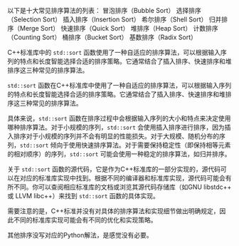 以下是十大常见排序算法的列表：
冒泡排序（Bubble Sort）
选择排序（Selection Sort）
插入排序（Insertion Sort）
希尔排序（Shell Sort）
归并排序（Merge Sort）
快速排序（Quick Sort）
堆排序（Heap Sort）
计数排序（Counting Sort）
桶排序（Bucket Sort）
基数排序（Radix Sort）

C++标准库中的 `std::sort` 函数使用了一种自适应的排序算法，可以根据输入序列的特点和长度智能选择合适的排序策略。它通常结合了插入排序、快速排序和堆排序这三种常见的排序算法。

`std::sort` 函数在C++标准库中使用了一种自适应的排序算法，可以根据输入序列的特点和长度智能选择合适的排序策略。它通常结合了插入排序、快速排序和堆排序这三种常见的排序算法。

具体来说，`std::sort` 函数在排序过程中会根据输入序列的大小和特点来决定使用哪种排序算法。对于小规模的序列，`std::sort` 会使用插入排序进行排序，因为插入排序对于小规模的序列并不会有明显的性能损失。对于大规模、随机分布的序列，`std::sort` 倾向于使用快速排序算法。对于需要保持稳定性（即保持相等元素的相对顺序）的序列，`std::sort` 可能会使用一种稳定的排序算法，如归并排序。

关于 `std::sort` 函数的源代码，它是作为C++标准库的一部分实现的，源代码可以在对应的标准库实现中找到。根据不同的编译器和标准库实现，源代码可能会有所不同。你可以查阅相应标准库的文档或浏览其源代码存储库（如GNU libstdc++ 或 LLVM libc++）来找到 `std::sort` 函数的具体实现。

需要注意的是，C++标准并没有对具体的排序算法和实现细节做出明确规定，因此不同的标准库实现可能会有不同的优化和实现策略。





其他排序没写对应的Python解法，是感觉没有必要。